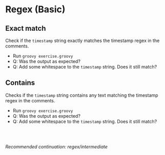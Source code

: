 # Regex (Basic)

## Exact match

Check if the `timestamp` string exactly matches the timestamp regex in the comments.

- Run `groovy exercise.groovy`
- Q: Was the output as expected?
- Q: Add some whitespace to the `timestamp` string. Does it still match?

## Contains

Checks if the `timestamp` string contains any text matching the timestamp regex in the comments.

- Run `groovy exercise.groovy`
- Q: Was the output as expected?
- Q: Add some whitespace to the `timestamp` string. Does it still match?

<br>
<br>

_Recommended continuation: *regex/intermediate*_
